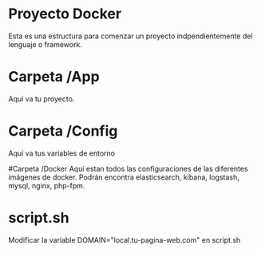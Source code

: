 # Proyecto Docker
Esta es una estructura para comenzar un proyecto indpendientemente del lenguaje o framework.

# Carpeta /App
Aqui va tu proyecto.

# Carpeta /Config
Aquí va tus variables de entorno

#Carpeta /Docker
Aqui estan todos las configuraciones de las diferentes imágenes de docker.
Podrán encontra elasticsearch, kibana, logstash, mysql, nginx, php-fpm.

# script.sh
Modificar la variable DOMAIN="local.tu-pagina-web.com" en script.sh
